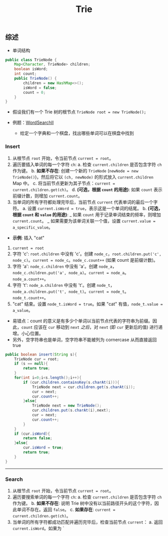 ﻿---
layout: default
title: Trie
narrow: true
---

## 综述

- 单词结构

```java
public class TrieNode {
    Map<Character, TrieNode> children;
    boolean isWord;
    int count;
    public TrieNode() {
        children = new HashMap<>();
        isWord = false;
        count = 0;
    }
}
```

- 假设我们有一个 Trie 树的根节点 `TrieNode root = new TrieNode();`

- 例题：[WordSearchII](/algorithmn-notes/wordsearchii.html)
  - 给定一个字典和一个棋盘，找出哪些单词可以在棋盘中找到

### Insert

1. 从根节点 `root` 开始，令当前节点 `current = root`。
2. 遍历要插入单词的每一个字符 `ch`: a. 检查 `current.children` 是否包含字符 `ch` 作为键。 b. **如果不存在**: 创建一个新的 `TrieNode` (`newNode = new TrieNode()`)，然后将它以 `(ch, newNode)` 的形式放入 `current.children` Map 中。 c. 将当前节点更新为其子节点：`current = current.children.get(ch)`。 d. **(可选，根据 `count` 的用途)**: 如果 `count` 表示前缀计数，则增加 `current.count`。
3. 当单词的所有字符都处理完毕后，当前节点 `current` 代表单词的最后一个字符。 a. 设置 `current.isWord = true`，表示这是一个单词的结尾。 b. **(可选，根据 `count` 和 `value` 的用途)**: _ 如果 `count` 用于记录单词结束的频率，则增加 `current.count`。 _ 如果需要为该单词关联一个值，设置 `current.value = a_specific_value`。

- **示例**: 插入 "cat"

1. `current = root`
2. 字符 'c': `root.children` 中没有 'c'。创建 `node_c`，`root.children.put('c', node_c)`。`current = node_c`。`node_c.count++` (如果 count 是前缀计数)。
3. 字符 'a': `node_c.children` 中没有 'a'。创建 `node_a`，`node_c.children.put('a', node_a)`。`current = node_a`。`node_a.count++`。
4. 字符 't': `node_a.children` 中没有 't'。创建 `node_t`，`node_a.children.put('t', node_t)`。`current = node_t`。`node_t.count++`。
5. "cat" 结束。设置 `node_t.isWord = true`。如果 "cat" 有值，`node_t.value = a_value`。

- 易错点：count 的意义是有多少个单词以当前节点代表的字符串为前缀。因此，`count` 应该在 `cur` 移动到 `next` _之后_，对 `next` (即 `cur` 更新后的值) 进行递增。小心位置。
- 另外，空字符串也是单词，空字符串不能被列为 cornercase 从而直接返回 true

```java
public boolean insert(String s){
    TrieNode cur = root;
    if (s == null){
        return true;
    }
    for(int i=0;i<s.length();i++){
        if (cur.children.containsKey(s.charAt(i))){
            TrieNode next = cur.children.get(s.charAt(i));
            cur = next;
            cur.count++;
        }else{
            TrieNode next = new TrieNode();
            cur.children.put(s.charAt(i),next);
            cur = next;
            cur.count++;
        }
    }
    if (cur.isWord){
        return false;
    }else{
        cur.isWord = true;
        return true;
    }
}
```

---

### Search

1. 从根节点 `root` 开始，令当前节点 `current = root`。
2. 遍历要搜索单词的每一个字符 `ch`: a. 检查 `current.children` 是否包含字符 `ch` 作为键。 b. **如果不存在**: 说明 Trie 树中没有以当前路径开头的这个字符，因此单词不存在。返回 `false`。 c. **如果存在**: `current = current.children.get(ch)`。
3. 当单词的所有字符都成功匹配并遍历完毕后，检查当前节点 `current`： a. 返回 `current.isWord`。如果为 `
